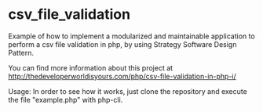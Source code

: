 csv_file_validation
===================

Example of how to implement a modularized and maintainable application to perform a csv file validation in php, by using Strategy Software Design Pattern.

You can find more information about this project at http://thedeveloperworldisyours.com/php/csv-file-validation-in-php-i/

Usage:
In order to see how it works, just clone the repository and execute the file "example.php" with php-cli.
